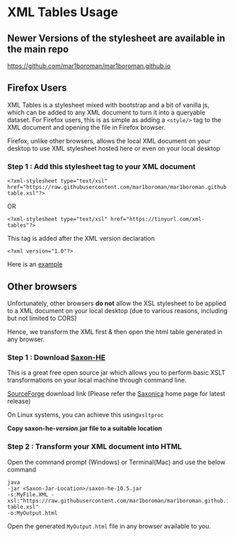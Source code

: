 # XML Tables Usage

## Newer Versions of the stylesheet are available in the main repo
https://github.com/mar1boroman/mar1boroman.github.io

## Firefox Users

XML Tables is a stylesheet mixed with bootstrap and a bit of vanilla js, which can be added to any XML document to turn it into a queryable dataset.
For Firefox users, this is as simple as adding a `<style/>` tag to the XML document and opening the file in Firefox browser.

Firefox, unlike other browsers, allows the local XML document on your desktop to use XML stylesheet hosted here or even on your local desktop

### Step 1 : Add this stylesheet tag to your XML document

    <?xml-stylesheet type="text/xsl" href="https://raw.githubusercontent.com/mar1boroman/mar1boroman.github.io/main/xml-table.xsl"?>
    
OR
    
    <?xml-stylesheet type="text/xsl" href="https://tinyurl.com/xml-tables"?>

This tag is added after the XML version declaration 

    <?xml version="1.0"?>
  
Here is an [example](https://raw.githubusercontent.com/mar1boroman/mar1boroman.github.io/main/books.xml)

## Other browsers

Unfortunately, other browsers **do not** allow the XSL stylesheet to be applied to a XML document on your local desktop
(due to various reasons, including but not limited to CORS)

Hence, we transform the XML first & then open the html table generated in any browser.

### Step 1 : Download [Saxon-HE](https://www.saxonica.com/html/products/products.html)

This is a great free open source jar which allows you to perform basic XSLT transformations on your local machine through command line.

[SourceForge](https://sourceforge.net/projects/saxon/files/) download link 
(Please refer the [Saxonica](https://www.saxonica.com/html/products/products.html) home page for latest release)

On Linux systems, you can achieve this using``xsltproc``

**Copy saxon-he-*version*.jar file to a suitable location** 

### Step 2 : Transform your XML document into HTML

Open the command prompt (Windows) or Terminal(Mac) and use the below command

    java 
    -jar <Saxon-Jar-Location>/saxon-he-10.5.jar 
    -s:MyFile.XML -xsl:"https://raw.githubusercontent.com/mar1boroman/mar1boroman.github.io/main/xml-table.xsl" 
    -o:MyOutput.html
    
Open the generated `MyOutput.html` file in any browser available to you.


